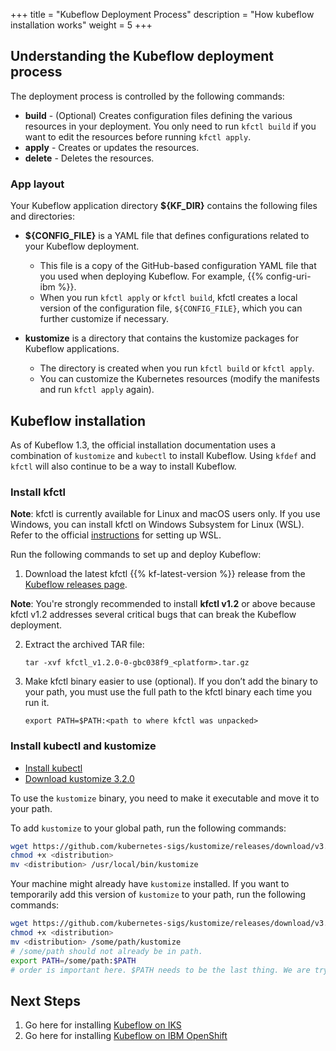 +++
title = "Kubeflow Deployment Process"
description = "How kubeflow installation works"
weight = 5
+++

## Understanding the Kubeflow deployment process

The deployment process is controlled by the following commands:

* **build** - (Optional) Creates configuration files defining the various
  resources in your deployment. You only need to run `kfctl build` if you want
  to edit the resources before running `kfctl apply`.
* **apply** - Creates or updates the resources.
* **delete** - Deletes the resources.

### App layout

Your Kubeflow application directory **${KF_DIR}** contains the following files and 
directories:

* **${CONFIG_FILE}** is a YAML file that defines configurations related to your 
  Kubeflow deployment.

  * This file is a copy of the GitHub-based configuration YAML file that
    you used when deploying Kubeflow. For example, {{% config-uri-ibm %}}.
  * When you run `kfctl apply` or `kfctl build`, kfctl creates
    a local version of the configuration file, `${CONFIG_FILE}`,
    which you can further customize if necessary.

* **kustomize** is a directory that contains the kustomize packages for Kubeflow applications.
    * The directory is created when you run `kfctl build` or `kfctl apply`.
    * You can customize the Kubernetes resources (modify the manifests and run `kfctl apply` again).

## Kubeflow installation

As of Kubeflow 1.3, the official installation documentation uses a combination of `kustomize` and `kubectl` to install Kubeflow. Using `kfdef` and `kfctl` will also continue to be a way to install Kubeflow. 

### Install kfctl

**Note**: kfctl is currently available for Linux and macOS users only. If you use Windows, you can install kfctl on Windows Subsystem for Linux (WSL). Refer to the official [instructions](https://docs.microsoft.com/en-us/windows/wsl/install-win10) for setting up WSL.

Run the following commands to set up and deploy Kubeflow:

1. Download the latest kfctl {{% kf-latest-version %}} release from the
  [Kubeflow releases 
  page](https://github.com/kubeflow/kfctl/releases/tag/v1.2.0).
  
  **Note**: You're strongly recommended to install **kfctl v1.2** or above because kfctl v1.2 addresses several critical bugs that can break the Kubeflow deployment.

2. Extract the archived TAR file:

      ```shell
      tar -xvf kfctl_v1.2.0-0-gbc038f9_<platform>.tar.gz
      ```
3. Make kfctl binary easier to use (optional). If you don’t add the binary to your path, you must use the full path to the kfctl binary each time you run it.

      ```shell
      export PATH=$PATH:<path to where kfctl was unpacked>
      ```

### Install kubectl and kustomize

* [Install kubectl](https://kubernetes.io/docs/tasks/tools/#kubectl) 
* [Download kustomize 3.2.0](https://github.com/kubernetes-sigs/kustomize/releases/tag/v3.2.0)

To use the `kustomize` binary, you need to make it executable and move it to your path.

To add `kustomize` to your global path, run the following commands:

```bash
wget https://github.com/kubernetes-sigs/kustomize/releases/download/v3.2.0/<distribution>
chmod +x <distribution>
mv <distribution> /usr/local/bin/kustomize
```

Your machine might already have `kustomize` installed. If you want to temporarily add this version of `kustomize` to your path, run the following commands:

```bash
wget https://github.com/kubernetes-sigs/kustomize/releases/download/v3.2.0/<distribution>
chmod +x <distribution>
mv <distribution> /some/path/kustomize
# /some/path should not already be in path. 
export PATH=/some/path:$PATH
# order is important here. $PATH needs to be the last thing. We are trying to put our kustomize before the kustomize installtion in system.
```

 ## Next Steps

 1. Go here for installing [Kubeflow on IKS](/docs/distributions/ibm/deploy/install-kubeflow-on-iks)
 2. Go here for installing [Kubeflow on IBM OpenShift](/docs/distributions/ibm/deploy/install-kubeflow-on-ibm-openshift)
